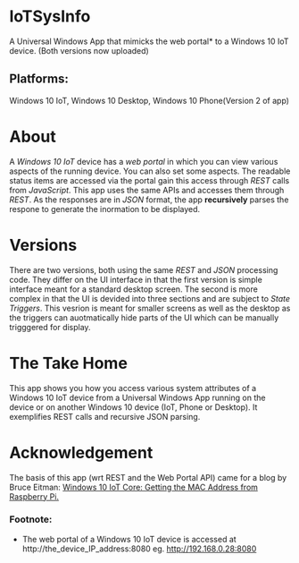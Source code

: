 # IoTSysInfo
A Universal Windows App that mimicks the web portal* to a Windows 10 IoT device. (Both versions now uploaded)

## Platforms:
Windows 10 IoT, Windows 10 Desktop, Windows 10 Phone(Version 2 of app)

# About
A *Windows 10 IoT* device has a *web portal* in which you can view various aspects of the running device. You can also set some aspects. The readable status items are accessed via the portal gain this access through *REST* calls from *JavaScript*. This app uses the same APIs and accesses them through *REST*. As the responses are in *JSON* format, the app **recursively** parses the respone to generate the inormation to be displayed.

# Versions
There are two versions, both using the same *REST* and *JSON* processing code. They differ on the UI interface in that the first version is simple interface meant for a standard desktop screen. The second is more complex in that the UI is devided into three sections and are subject to *State Triggers*. This vesrion is meant for smaller screens as well as the desktop as the triggers can auotmatically hide parts of the UI which can be manually trigggered for display.

# The Take Home
This app shows you how you access various system attributes of a Windows 10 IoT device from a Universal Windows App running on the device or on another Windows 10 device (IoT, Phone or Desktop). It exemplifies REST calls and recursive JSON parsing.

# Acknowledgement
The basis of this app (wrt REST and the Web Portal API) came for a blog by Bruce Eitman: [Windows 10 IoT Core: Getting the MAC Address from Raspberry Pi.](http://www.embedded101.com/BruceEitman/entryid/676/Windows-10-IoT-Core-Getting-the-MAC-Address-from-Raspberry-Pi)

### Footnote:
* The web portal of a Windows 10 IoT device is accessed at http://the_device_IP_address:8080
 eg. http://192.168.0.28:8080
